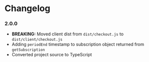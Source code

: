 # Changelog

### 2.0.0

- **BREAKING:** Moved client dist from `dist/checkout.js` to `dist/client/checkout.js`
- Adding `periodEnd` timestamp to subscription object returned from `getSubscription`
- Converted project source to TypeScript
